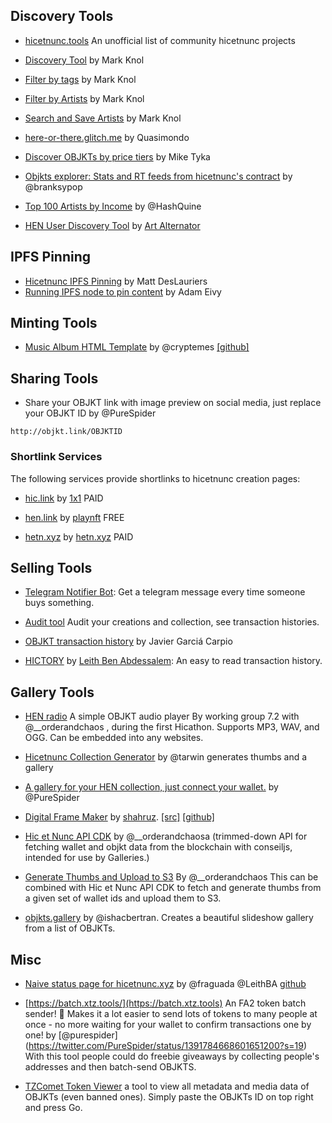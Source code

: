 ## Discovery Tools

* [hicetnunc.tools](https://hicetnunc.tools) An unofficial list of community hicetnunc projects

* [Discovery Tool](https://projects.stroep.nl/hicetnunc/#discover) by Mark Knol

* [Filter by tags](https://projects.stroep.nl/hicetnunc/#tags) by Mark Knol

* [Filter by Artists](https://projects.stroep.nl/hicetnunc/#artists) by Mark Knol

* [Search and Save Artists](https://projects.stroep.nl/hicetnunc/#artists) by Mark Knol

* [here-or-there.glitch.me](https://here-or-there.glitch.me/) by Quasimondo

* [Discover OBJKTs by price tiers](https://hicetnunc.miketyka.com) by Mike Tyka

* [Objkts explorer: Stats and RT feeds from hicetnunc's contract](https://objkts.xyz/) by @branksypop

* [Top 100 Artists by Income](https://hashquine.github.io/hicetnunc/artists-by-income-3/index.html) by @HashQuine

* [HEN User Discovery Tool](https://karengin.com/hen/#tz1ZuRLk8zSwHB9T9FzDQqsiryXprLrH5xF2) by [Art Alternator](https://twitter.com/aalternator) 

## IPFS Pinning

* [Hicetnunc IPFS Pinning](https://gist.github.com/mattdesl/47f4ea12ea131eed8401bdacf95a1f47) by Matt DesLauriers
* [Running IPFS node to pin content](https://twitter.com/antic/status/1374417104489697283?s=20) by Adam Eivy

## Minting Tools
* [Music Album HTML Template](https://www.hicetnunc.xyz/objkt/25359) by @cryptemes [[github]](https://github.com/EMES77/HEN_MusicAlbum_Template/releases/download/v2.0/CRYPTEMES_HEN_MusicAlbum_Template.zip)

## Sharing Tools
* Share your OBJKT link with image preview on social media, just replace your OBJKT ID by @PureSpider

```http://objkt.link/OBJKTID```

### Shortlink Services
The following services provide shortlinks to hicetnunc creation pages:

* [hic.link](https://hic.link) by [1x1](https://twitter.com/1x1_NFT) PAID

* [hen.link](https://hen.link/) by [playnft](https://twitter.com/playnft) FREE

* [hetn.xyz](https://hetn.xyz) by [hetn.xyz](https://hetn.xyz) PAID

## Selling Tools
* [Telegram Notifier Bot](https://tzsnt.fr/): Get a telegram message every time someone buys something.

* [Audit tool](https://hicetnunc.miketyka.com/audit) Audit your creations and collection, see transaction histories.

* [OBJKT transaction history](https://hicetnunc.xyz/objkt/46415) by Javier Garciá Carpio

* [HICTORY](https://hictory.glitch.me/#tz2HwP1JKEjEy4H8RxPMkoHWuSzUWZsRSC3R) by [Leith Ben Abdessalem](https://twitter.com/LeithBA): An easy to read transaction history.

## Gallery Tools

* [HEN radio](https://hicetnunc.tools/radio) A simple OBJKT audio player By working group 7.2 with @__orderandchaos , during the first Hicathon. Supports MP3, WAV, and OGG. Can be embedded into any websites.

* [Hicetnunc Collection Generator](https://github.com/tarwin/hicetnunc-collection-generator) by @tarwin generates thumbs and a gallery

* [A gallery for your HEN collection, just connect your wallet.](https://hen-gallery.herokuapp.com/) by @PureSpider

* [Digital Frame Maker](https://primitive-objkts.gimmix.org/) by [shahruz](https://github.com/shahruz). [[src]](https://github.com/gimmix-org/primitive-objkts) [[github]](https://github.com/gimmix-org/primitive-objkts)

* [Hic et Nunc API CDK](https://github.com/OrderAndCh4oS/hicetnunc-api-cdk) by @__orderandchaosa (trimmed-down API for fetching wallet and objkt data from the blockchain with conseiljs, intended for use by Galleries.)

* [Generate Thumbs and Upload to S3](https://github.com/OrderAndCh4oS/hicetnunc-generate-thumbs-and-upload-to-s3) By @__orderandchaos
This can be combined with Hic et Nunc API CDK to fetch and generate thumbs from a given set of wallet ids and upload them to S3. 

* [objkts.gallery](https://objkts.gallery) by @ishacbertran. Creates a beautiful slideshow gallery from a list of OBJKTs.

## Misc
* [Naive status page for hicetnunc.xyz](https://hicetnuncstatus.herokuapp.com/) by @fraguada @LeithBA [github](https://github.com/fraguada/hicetnuncstatus)

* [https://batch.xtz.tools/](https://batch.xtz.tools) An FA2 token batch sender! 🥳 Makes it a lot easier to send lots of tokens to many people at once - no more waiting for your wallet to confirm transactions one by one! by [@purespider] (https://twitter.com/PureSpider/status/1391784668601651200?s=19) With this tool people could do freebie giveaways by collecting people's addresses and then batch-send OBJKTS.

* [TZComet Token Viewer](https://tzcomet.io/#/token/KT1RJ6PbjHpwc3M5rw5s2Nbmefwbuwbdxton/6291%3Falways-show-multimedia%3Dtrue) a tool to view all metadata and media data of OBJKTs (even banned ones). Simply paste the OBJKTs ID on top right and press Go.